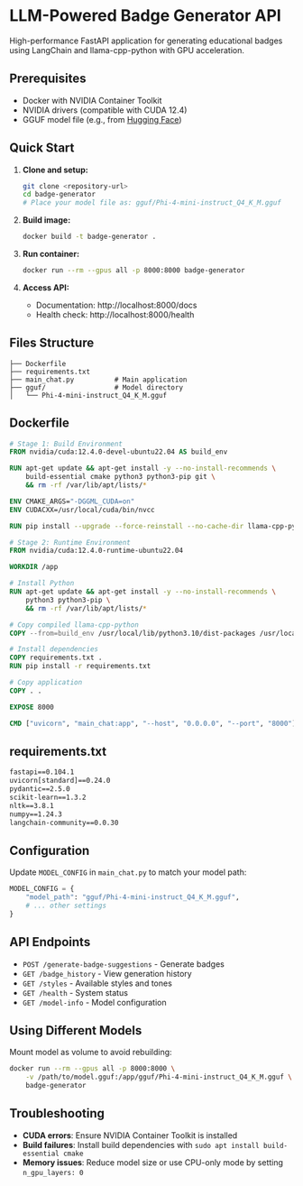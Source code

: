 # LLM-Powered Badge Generator API

High-performance FastAPI application for generating educational badges using LangChain and llama-cpp-python with GPU acceleration.

## Prerequisites

- Docker with NVIDIA Container Toolkit
- NVIDIA drivers (compatible with CUDA 12.4)
- GGUF model file (e.g., from [Hugging Face](https://huggingface.co/models))

## Quick Start

1. **Clone and setup:**
   ```bash
   git clone <repository-url>
   cd badge-generator
   # Place your model file as: gguf/Phi-4-mini-instruct_Q4_K_M.gguf
   ```

2. **Build image:**
   ```bash
   docker build -t badge-generator .
   ```

3. **Run container:**
   ```bash
   docker run --rm --gpus all -p 8000:8000 badge-generator
   ```

4. **Access API:**
   - Documentation: http://localhost:8000/docs
   - Health check: http://localhost:8000/health

## Files Structure

```
├── Dockerfile
├── requirements.txt
├── main_chat.py          # Main application
├── gguf/                 # Model directory
│   └── Phi-4-mini-instruct_Q4_K_M.gguf
```

## Dockerfile

```dockerfile
# Stage 1: Build Environment
FROM nvidia/cuda:12.4.0-devel-ubuntu22.04 AS build_env

RUN apt-get update && apt-get install -y --no-install-recommends \
    build-essential cmake python3 python3-pip git \
    && rm -rf /var/lib/apt/lists/*

ENV CMAKE_ARGS="-DGGML_CUDA=on"
ENV CUDACXX=/usr/local/cuda/bin/nvcc

RUN pip install --upgrade --force-reinstall --no-cache-dir llama-cpp-python

# Stage 2: Runtime Environment
FROM nvidia/cuda:12.4.0-runtime-ubuntu22.04

WORKDIR /app

# Install Python
RUN apt-get update && apt-get install -y --no-install-recommends \
    python3 python3-pip \
    && rm -rf /var/lib/apt/lists/*

# Copy compiled llama-cpp-python
COPY --from=build_env /usr/local/lib/python3.10/dist-packages /usr/local/lib/python3.10/dist-packages

# Install dependencies
COPY requirements.txt .
RUN pip install -r requirements.txt

# Copy application
COPY . .

EXPOSE 8000

CMD ["uvicorn", "main_chat:app", "--host", "0.0.0.0", "--port", "8000"]
```

## requirements.txt

```txt
fastapi==0.104.1
uvicorn[standard]==0.24.0
pydantic==2.5.0
scikit-learn==1.3.2
nltk==3.8.1
numpy==1.24.3
langchain-community==0.0.30
```

## Configuration

Update `MODEL_CONFIG` in `main_chat.py` to match your model path:

```python
MODEL_CONFIG = {
    "model_path": "gguf/Phi-4-mini-instruct_Q4_K_M.gguf",
    # ... other settings
}
```

## API Endpoints

- `POST /generate-badge-suggestions` - Generate badges
- `GET /badge_history` - View generation history
- `GET /styles` - Available styles and tones
- `GET /health` - System status
- `GET /model-info` - Model configuration

## Using Different Models

Mount model as volume to avoid rebuilding:

```bash
docker run --rm --gpus all -p 8000:8000 \
    -v /path/to/model.gguf:/app/gguf/Phi-4-mini-instruct_Q4_K_M.gguf \
    badge-generator
```

## Troubleshooting

- **CUDA errors**: Ensure NVIDIA Container Toolkit is installed
- **Build failures**: Install build dependencies with `sudo apt install build-essential cmake`
- **Memory issues**: Reduce model size or use CPU-only mode by setting `n_gpu_layers: 0`